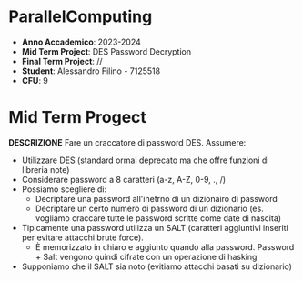 # ParallelComputing

- **Anno Accademico**: 2023-2024
- **Mid Term Project**: DES Password Decryption
- **Final Term Project**: //
- **Student**: Alessandro Filino - 7125518
- **CFU**: 9

# Mid Term Progect
**DESCRIZIONE**
Fare un craccatore di password DES.
Assumere:
- Utilizzare DES (standard ormai deprecato ma che offre funzioni di libreria note)
- Considerare password a 8 caratteri (a-z, A-Z, 0-9, ., /)
- Possiamo scegliere di:
  - Decriptare una password all'inetrno di un dizionairo di password
  - Decriptare un certo numero di password di un dizionario (es. vogliamo craccare tutte le password scritte come date di nascita)
- Tipicamente una password utilizza un SALT (caratteri aggiuntivi inseriti per evitare attacchi brute force).
  - È memorizzato in chiaro e aggiunto quando alla password. Password + Salt vengono quindi cifrate con un operazione di hasking
- Supponiamo che il SALT sia noto (evitiamo attacchi basati su dizionario)